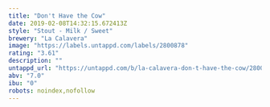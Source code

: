 ```yaml
---
title: "Don't Have the Cow"
date: 2019-02-08T14:32:15.672413Z
style: "Stout - Milk / Sweet"
brewery: "La Calavera"
image: "https://labels.untappd.com/labels/2800878"
rating: "3.61"
description: ""
untappd_url: "https://untappd.com/b/la-calavera-don-t-have-the-cow/2800878"
abv: "7.0"
ibu: "0"
robots: noindex,nofollow
---
```


